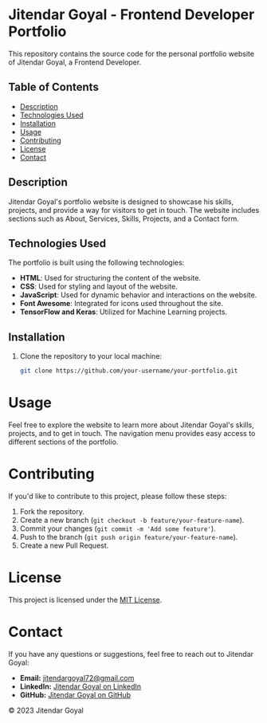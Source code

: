 # Jitendar Goyal - Frontend Developer Portfolio


This repository contains the source code for the personal portfolio website of Jitendar Goyal, a Frontend Developer.

## Table of Contents
- [Description](#description)
- [Technologies Used](#technologies-used)
- [Installation](#installation)
- [Usage](#usage)
- [Contributing](#contributing)
- [License](#license)
- [Contact](#contact)

## Description

Jitendar Goyal's portfolio website is designed to showcase his skills, projects, and provide a way for visitors to get in touch. The website includes sections such as About, Services, Skills, Projects, and a Contact form.

## Technologies Used

The portfolio is built using the following technologies:

- **HTML**: Used for structuring the content of the website.
- **CSS**: Used for styling and layout of the website.
- **JavaScript**: Used for dynamic behavior and interactions on the website.
- **Font Awesome**: Integrated for icons used throughout the site.
- **TensorFlow and Keras**: Utilized for Machine Learning projects.

## Installation

1. Clone the repository to your local machine:
   ```bash
   git clone https://github.com/your-username/your-portfolio.git

# Usage

Feel free to explore the website to learn more about Jitendar Goyal's skills, projects, and to get in touch. The navigation menu provides easy access to different sections of the portfolio.

# Contributing

If you'd like to contribute to this project, please follow these steps:

1. Fork the repository.
2. Create a new branch (`git checkout -b feature/your-feature-name`).
3. Commit your changes (`git commit -m 'Add some feature'`).
4. Push to the branch (`git push origin feature/your-feature-name`).
5. Create a new Pull Request.

# License

This project is licensed under the [MIT License](LICENSE).

# Contact

If you have any questions or suggestions, feel free to reach out to Jitendar Goyal:

- **Email:** jitendargoyal72@gmail.com
- **LinkedIn:** [Jitendar Goyal on LinkedIn](https://www.linkedin.com/in/jitendargoyal)
- **GitHub:** [Jitendar Goyal on GitHub](https://github.com/JitenderGoyal)

&copy; 2023 Jitendar Goyal
